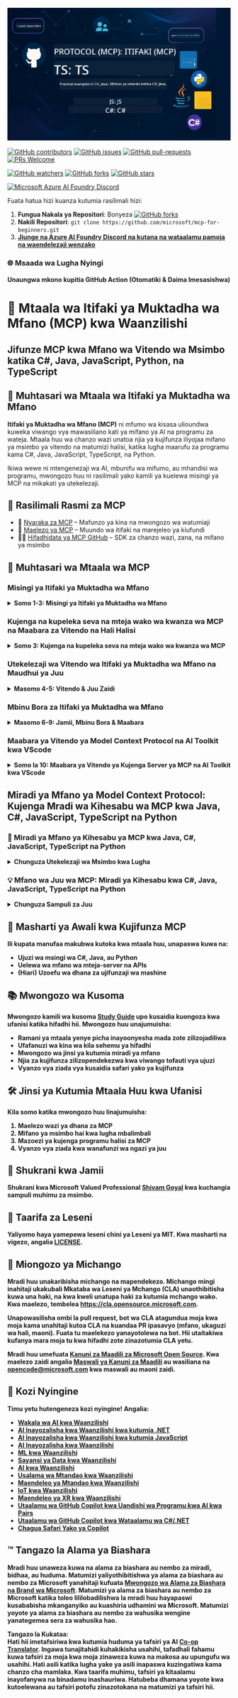 <!--
CO_OP_TRANSLATOR_METADATA:
{
  "original_hash": "292f96c64f54ba097daea9598111ed82",
  "translation_date": "2025-07-02T05:44:14+00:00",
  "source_file": "README.md",
  "language_code": "sw"
}
-->
![MCP-for-beginners](../../translated_images/mcp-beginners.2ce2b317996369ff66c5b72e25eff9d4288ab2741fc70c0b4e523d1ae1e249fd.sw.png) 

[![GitHub contributors](https://img.shields.io/github/contributors/microsoft/mcp-for-beginners.svg)](https://GitHub.com/microsoft/mcp-for-beginners/graphs/contributors)
[![GitHub issues](https://img.shields.io/github/issues/microsoft/mcp-for-beginners.svg)](https://GitHub.com/microsoft/mcp-for-beginners/issues)
[![GitHub pull-requests](https://img.shields.io/github/issues-pr/microsoft/mcp-for-beginners.svg)](https://GitHub.com/microsoft/mcp-for-beginners/pulls)
[![PRs Welcome](https://img.shields.io/badge/PRs-welcome-brightgreen.svg?style=flat-square)](http://makeapullrequest.com)

[![GitHub watchers](https://img.shields.io/github/watchers/microsoft/mcp-for-beginners.svg?style=social&label=Watch)](https://GitHub.com/microsoft/mcp-for-beginners/watchers)
[![GitHub forks](https://img.shields.io/github/forks/microsoft/mcp-for-beginners.svg?style=social&label=Fork)](https://GitHub.com/microsoft/mcp-for-beginners/fork)
[![GitHub stars](https://img.shields.io/github/stars/microsoft/mcp-for-beginners?style=social&label=Star)](https://GitHub.com/microsoft/mcp-for-beginners/stargazers)


[![Microsoft Azure AI Foundry Discord](https://dcbadge.limes.pink/api/server/ByRwuEEgH4)](https://discord.com/invite/ByRwuEEgH4)

Fuata hatua hizi kuanza kutumia rasilimali hizi:
1. **Fungua Nakala ya Repositori**: Bonyeza [![GitHub forks](https://img.shields.io/github/forks/microsoft/mcp-for-beginners.svg?style=social&label=Fork)](https://GitHub.com/microsoft/mcp-for-beginners/fork)
2. **Nakili Repositori**:   `git clone https://github.com/microsoft/mcp-for-beginners.git`
3. [**Jiunge na Azure AI Foundry Discord na kutana na wataalamu pamoja na waendelezaji wenzako**](https://discord.com/invite/ByRwuEEgH4)


### 🌐 Msaada wa Lugha Nyingi

#### Unaungwa mkono kupitia GitHub Action (Otomatiki & Daima Imesasishwa)

# 🚀 Mtaala wa Itifaki ya Muktadha wa Mfano (MCP) kwa Waanzilishi

## **Jifunze MCP kwa Mfano wa Vitendo wa Msimbo katika C#, Java, JavaScript, Python, na TypeScript**

## 🧠 Muhtasari wa Mtaala wa Itifaki ya Muktadha wa Mfano

**Itifaki ya Muktadha wa Mfano (MCP)** ni mfumo wa kisasa ulioundwa kuweka viwango vya mawasiliano kati ya mifano ya AI na programu za wateja. Mtaala huu wa chanzo wazi unatoa njia ya kujifunza iliyojaa mifano ya msimbo ya vitendo na matumizi halisi, katika lugha maarufu za programu kama C#, Java, JavaScript, TypeScript, na Python.

Ikiwa wewe ni mtengenezaji wa AI, mbunifu wa mifumo, au mhandisi wa programu, mwongozo huu ni rasilimali yako kamili ya kuelewa misingi ya MCP na mikakati ya utekelezaji.

## 🔗 Rasilimali Rasmi za MCP

- 📘 [Nyaraka za MCP](https://modelcontextprotocol.io/) – Mafunzo ya kina na mwongozo wa watumiaji  
- 📜 [Maelezo ya MCP](https://spec.modelcontextprotocol.io/) – Muundo wa itifaki na marejeleo ya kiufundi  
- 🧑‍💻 [Hifadhidata ya MCP GitHub](https://github.com/modelcontextprotocol) – SDK za chanzo wazi, zana, na mifano ya msimbo  

## 🧭 Muhtasari wa Mtaala wa MCP

### Misingi ya Itifaki ya Muktadha wa Mfano  
<details>
  <summary><strong> Somo 1-3: Misingi ya Itifaki ya Muktadha wa Mfano</strong></summary>

- **00. Utangulizi wa MCP**  
  Muhtasari wa Itifaki ya Muktadha wa Mfano na umuhimu wake katika mizunguko ya AI. [Soma zaidi](./00-Introduction/README.md)
- **01. Maelezo ya Dhana Muhimu**  
  Uchunguzi wa kina wa dhana kuu za MCP. [Soma zaidi](./01-CoreConcepts/README.md)
- **02. Usalama katika MCP**  
  Vitisho vya usalama na mbinu bora. [Soma zaidi](./02-Security/README.md)
- **03. Kuanzisha MCP**  
  Kuandaa mazingira, seva/mteja wa msingi, uunganishaji. [Soma zaidi](./03-GettingStarted/README.md)
</details>

### Kujenga na kupeleka seva na mteja wako wa kwanza wa MCP na Maabara za Vitendo na Hali Halisi  
<details>
  <summary><strong> Somo 3: Kujenga na kupeleka seva na mteja wako wa kwanza wa MCP</strong></summary>

- **3.1. Seva ya kwanza** – [Mwongozo](./03-GettingStarted/01-first-server/README.md)
- **3.2. Mteja wa kwanza** – [Mwongozo](./03-GettingStarted/02-client/README.md)
- **3.3. Mteja na LLM** – [Mwongozo](./03-GettingStarted/03-llm-client/README.md)
- **3.4. Kutumia seva kwa Visual Studio Code** – [Mwongozo](./03-GettingStarted/04-vscode/README.md)
- **3.5. Kuunda seva kwa kutumia SSE** – [Mwongozo](./03-GettingStarted/05-sse-server/README.md)
- **3.6. Utoaji wa HTTP kwa Mfululizo** – [Mwongozo](./03-GettingStarted/06-http-streaming/README.md)
- **3.7. Tumia AI Toolkit** – [Mwongozo](./03-GettingStarted/07-aitk/README.md)
- **3.8. Kupima seva yako** – [Mwongozo](./03-GettingStarted/08-testing/README.md)
- **3.9. Peleka seva yako** – [Mwongozo](./03-GettingStarted/09-deployment/README.md)
</details>

### Utekelezaji wa Vitendo wa Itifaki ya Muktadha wa Mfano na Maudhui ya Juu  
<details>
  <summary><strong> Masomo 4-5: Vitendo & Juu Zaidi</strong></summary>

- **04. Utekelezaji wa Vitendo**  
  SDK, utambuzi wa hitilafu, upimaji, templeti za maelekezo zinazoweza kutumika tena. [Soma zaidi](./04-PracticalImplementation/README.md)
- **05. Mada za Juu Zaidi katika MCP**  
  AI ya aina nyingi, upanuzi, matumizi ya biashara. [Soma zaidi](./05-AdvancedTopics/README.md)
- **5.1. Muunganisho wa MCP na Azure** – [Mwongozo](./05-AdvancedTopics/mcp-integration/README.md)
- **5.2. Aina nyingi** – [Mwongozo](./05-AdvancedTopics/mcp-multi-modality/README.md)
- **5.3. Onyesho la MCP OAuth2** – [Mwongozo](./05-AdvancedTopics/mcp-oauth2-demo/README.md)
- **5.4. Muktadha Msingi** – [Mwongozo](./05-AdvancedTopics/mcp-root-contexts/README.md)
- **5.5. Kupanga Njia** – [Mwongozo](./05-AdvancedTopics/mcp-routing/README.md)
- **5.6. Sampuli** – [Mwongozo](./05-AdvancedTopics/mcp-sampling/README.md)
- **5.7. Upanuzi** – [Mwongozo](./05-AdvancedTopics/mcp-scaling/README.md)
- **5.8. Usalama** – [Mwongozo](./05-AdvancedTopics/mcp-security/README.md)
- **5.9. Utafutaji wa Mtandao MCP** – [Mwongozo](./05-AdvancedTopics/web-search-mcp/README.md)
- **5.10. Utoaji wa Mfululizo wa Wakati Halisi** – [Mwongozo](./05-AdvancedTopics/mcp-realtimestreaming/README.md)
- **5.11. Utafutaji wa Mtandao wa Wakati Halisi** – [Mwongozo](./05-AdvancedTopics/mcp-realtimesearch/README.md)
- **5.12. Uthibitishaji wa Entra ID kwa Seva za Itifaki ya Muktadha wa Mfano** – [Mwongozo](./05-AdvancedTopics/mcp-security-entra/README.md)
</details>

### Mbinu Bora za Itifaki ya Muktadha wa Mfano  
<details>
  <summary><strong> Masomo 6-9: Jamii, Mbinu Bora & Maabara</strong></summary>
- **06. Michango ya Jamii** – [Mwongozo](./06-CommunityContributions/README.md)
- **07. Maarifa Kutoka kwa Utekelezaji wa Mapema** – [Mwongozo](./07-LessonsFromEarlyAdoption/README.md)
- **08. Mbinu Bora za MCP** – [Mwongozo](./08-BestPractices/README.md)
- **09. Tafiti za Kesi za MCP** – [Mwongozo](./09-CaseStudy/README.md)
</details>

### Maabara ya Vitendo ya Model Context Protocol na AI Toolkit kwa VScode
<details>
  <summary><strong>Somo la 10: Maabara ya Vitendo ya Kujenga Server ya MCP na AI Toolkit kwa VScode </summary>
    
- **10. Kurahisisha Mipango ya AI: Kujenga Server ya MCP na AI Toolkit** – [Maabara ya Vitendo](./10-StreamliningAIWorkflowsBuildingAnMCPServerWithAIToolkit/README.md)
</details>

## Miradi ya Mfano ya Model Context Protocol: Kujenga Mradi wa Kihesabu wa MCP kwa Java, C#, JavaScript, TypeScript na Python

### 🧮 Miradi ya Mfano ya Kihesabu ya MCP kwa Java, C#, JavaScript, TypeScript na Python
<details>
  <summary><strong>Chunguza Utekelezaji wa Msimbo kwa Lugha</strong></summary>

  - [Mfano wa Server ya MCP kwa C#](./03-GettingStarted/samples/csharp/README.md)
  - [Kihesabu cha MCP kwa Java](./03-GettingStarted/samples/java/calculator/README.md)
  - [Demo ya MCP kwa JavaScript](./03-GettingStarted/samples/javascript/README.md)
  - [Server ya MCP kwa Python](../../03-GettingStarted/samples/python/mcp_calculator_server.py)
  - [Mfano wa MCP kwa TypeScript](./03-GettingStarted/samples/typescript/README.md)

</details>

### 💡 Mfano wa Juu wa MCP: Miradi ya Kihesabu kwa C#, Java, JavaScript, TypeScript na Python
<details>
  <summary><strong>Chunguza Sampuli za Juu</strong></summary>

  - [Mfano wa Juu wa C#](./04-PracticalImplementation/samples/csharp/README.md)
  - [Mfano wa App ya Kontena kwa Java](./04-PracticalImplementation/samples/java/containerapp/README.md)
  - [Mfano wa Juu wa JavaScript](./04-PracticalImplementation/samples/javascript/README.md)
  - [Utekelezaji Mgumu wa Python](../../04-PracticalImplementation/samples/python/mcp_sample.py)
  - [Mfano wa Kontena kwa TypeScript](./04-PracticalImplementation/samples/typescript/README.md)

</details>


## 🎯 Masharti ya Awali kwa Kujifunza MCP

Ili kupata manufaa makubwa kutoka kwa mtaala huu, unapaswa kuwa na:

- Ujuzi wa msingi wa C#, Java, au Python  
- Uelewa wa mfano wa mteja-server na APIs  
- (Hiari) Uzoefu wa dhana za ujifunzaji wa mashine  

## 📚 Mwongozo wa Kusoma

Mwongozo kamili wa kusoma [Study Guide](./study_guide.md) upo kusaidia kuongoza kwa ufanisi katika hifadhi hii. Mwongozo huu unajumuisha:

- Ramani ya mtaala yenye picha inayoonyesha mada zote zilizojadiliwa  
- Ufafanuzi wa kina wa kila sehemu ya hifadhi  
- Mwongozo wa jinsi ya kutumia miradi ya mfano  
- Njia za kujifunza zilizopendekezwa kwa viwango tofauti vya ujuzi  
- Vyanzo vya ziada vya kusaidia safari yako ya kujifunza  

## 🛠️ Jinsi ya Kutumia Mtaala Huu kwa Ufanisi

Kila somo katika mwongozo huu linajumuisha:

1. Maelezo wazi ya dhana za MCP  
2. Mifano ya msimbo hai kwa lugha mbalimbali  
3. Mazoezi ya kujenga programu halisi za MCP  
4. Vyanzo vya ziada kwa wanafunzi wa ngazi ya juu  


## 🌟 Shukrani kwa Jamii

Shukrani kwa Microsoft Valued Professional [Shivam Goyal](https://www.linkedin.com/in/shivam2003/) kwa kuchangia sampuli muhimu za msimbo. 

## 📜 Taarifa za Leseni

Yaliyomo haya yamepewa leseni chini ya **Leseni ya MIT**. Kwa masharti na vigezo, angalia [LICENSE](../../LICENSE).

## 🤝 Miongozo ya Michango

Mradi huu unakaribisha michango na mapendekezo. Michango mingi inahitaji ukakubali
Mkataba wa Leseni ya Mchango (CLA) unaothibitisha kuwa una haki, na kwa kweli unatupa
haki za kutumia mchango wako. Kwa maelezo, tembelea <https://cla.opensource.microsoft.com>.

Unapowasilisha ombi la pull request, bot wa CLA atagundua moja kwa moja kama unahitaji kutoa
CLA na kuandaa PR ipasavyo (mfano, ukaguzi wa hali, maoni). Fuata tu maelekezo
yanayotolewa na bot. Hii utaitakiwa kufanya mara moja tu kwa hifadhi zote zinazotumia CLA yetu.

Mradi huu umefuata [Kanuni za Maadili za Microsoft Open Source](https://opensource.microsoft.com/codeofconduct/).
Kwa maelezo zaidi angalia [Maswali ya Kanuni za Maadili](https://opensource.microsoft.com/codeofconduct/faq/) au
wasiliana na [opencode@microsoft.com](mailto:opencode@microsoft.com) kwa maswali au maoni zaidi.

## 🎒 Kozi Nyingine
Timu yetu hutengeneza kozi nyingine! Angalia:

- [Wakala wa AI kwa Waanzilishi](https://github.com/microsoft/ai-agents-for-beginners?WT.mc_id=academic-105485-koreyst)
- [AI Inayozalisha kwa Waanzilishi kwa kutumia .NET](https://github.com/microsoft/Generative-AI-for-beginners-dotnet?WT.mc_id=academic-105485-koreyst)
- [AI Inayozalisha kwa Waanzilishi kwa kutumia JavaScript](https://github.com/microsoft/generative-ai-with-javascript?WT.mc_id=academic-105485-koreyst)
- [AI Inayozalisha kwa Waanzilishi](https://github.com/microsoft/generative-ai-for-beginners?WT.mc_id=academic-105485-koreyst)
- [ML kwa Waanzilishi](https://aka.ms/ml-beginners?WT.mc_id=academic-105485-koreyst)
- [Sayansi ya Data kwa Waanzilishi](https://aka.ms/datascience-beginners?WT.mc_id=academic-105485-koreyst)
- [AI kwa Waanzilishi](https://aka.ms/ai-beginners?WT.mc_id=academic-105485-koreyst)
- [Usalama wa Mtandao kwa Waanzilishi](https://github.com/microsoft/Security-101??WT.mc_id=academic-96948-sayoung)
- [Maendeleo ya Mtandao kwa Waanzilishi](https://aka.ms/webdev-beginners?WT.mc_id=academic-105485-koreyst)
- [IoT kwa Waanzilishi](https://aka.ms/iot-beginners?WT.mc_id=academic-105485-koreyst)
- [Maendeleo ya XR kwa Waanzilishi](https://github.com/microsoft/xr-development-for-beginners?WT.mc_id=academic-105485-koreyst)
- [Utaalamu wa GitHub Copilot kwa Uandishi wa Programu kwa AI kwa Pairs](https://aka.ms/GitHubCopilotAI?WT.mc_id=academic-105485-koreyst)
- [Utaalamu wa GitHub Copilot kwa Wataalamu wa C#/.NET](https://github.com/microsoft/mastering-github-copilot-for-dotnet-csharp-developers?WT.mc_id=academic-105485-koreyst)
- [Chagua Safari Yako ya Copilot](https://github.com/microsoft/CopilotAdventures?WT.mc_id=academic-105485-koreyst)


## ™️ Tangazo la Alama ya Biashara

Mradi huu unaweza kuwa na alama za biashara au nembo za miradi, bidhaa, au huduma. Matumizi yaliyothibitishwa ya
alama za biashara au nembo za Microsoft yanahitaji kufuata
[Mwongozo wa Alama za Biashara na Brand wa Microsoft](https://www.microsoft.com/legal/intellectualproperty/trademarks/usage/general).
Matumizi ya alama za biashara au nembo za Microsoft katika toleo lililobadilishwa la mradi huu hayapaswi kusababisha mkanganyiko au kuashiria udhamini wa Microsoft.
Matumizi yoyote ya alama za biashara au nembo za wahusika wengine yanategemea sera za wahusika hao.

**Tangazo la Kukataa**:  
Hati hii imetafsiriwa kwa kutumia huduma ya tafsiri ya AI [Co-op Translator](https://github.com/Azure/co-op-translator). Ingawa tunajitahidi kuhakikisha usahihi, tafadhali fahamu kuwa tafsiri za moja kwa moja zinaweza kuwa na makosa au upungufu wa usahihi. Hati asili katika lugha yake ya asili inapaswa kuzingatiwa kama chanzo cha mamlaka. Kwa taarifa muhimu, tafsiri ya kitaalamu inayofanywa na binadamu inashauriwa. Hatubeba dhamana yoyote kwa kutoelewana au tafsiri potofu zinazotokana na matumizi ya tafsiri hii.